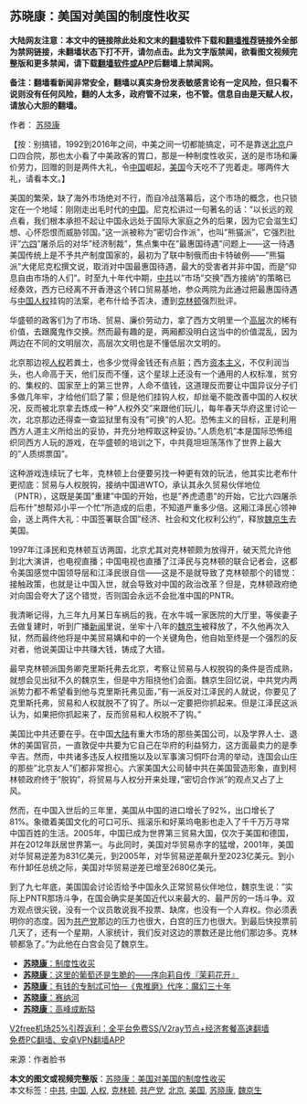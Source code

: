  <h2>苏晓康：美国对美国的制度性收买</h2> <p class="notice"><b>大陆网友注意：本文中的链接除此处和文末的<a href="https://github.com/bannedbook/fanqiang" >翻墙</a>软件下载和<a href="https://github.com/killgcd/justmysocks/blob/master/README.md">翻墙推荐</a>链接外全部为禁网链接，未翻墙状态下打不开，请勿点击。此为文字版禁闻，欲看图文视频完整版和更多禁闻，请下载<a href="https://github.com/bannedbook/fanqiang">翻墙软件或APP</a>后翻墙上禁闻网。</p><p>备注：翻墙看新闻非常安全，翻墙以真实身份发表敏感言论有一定风险，但只看不说则没有任何风险，翻的人太多，政府管不过来，也不管。信息自由是天赋人权，请放心大胆的翻墙。</b></p>  <div class="entry"> <p>作者： <a href="https://www.bannedbook.org/bnews/tag/%e8%8b%8f%e6%99%93%e5%ba%b7/" class="st_tag internal_tag" rel="tag" title="标签 苏晓康 下的日志">苏晓康</a></p> <p>【按：别搞错，1992到2016年之间，中美之间一切都能搞定，可不是靠送<a href="https://www.bannedbook.org/bnews/tag/%e5%8c%97%e4%ba%ac/" class="st_tag internal_tag" rel="tag" title="标签 北京 下的日志">北京</a>户口四合院，那也太小看了中美政客的胃口，那是一种制度性收买，送的是市场和廉价劳力，回赠的则是两件大礼，令<span class='wp_keywordlink_affiliate'><a href="https://www.bannedbook.org/" title="中国" target="_blank">中国</a></span>崛起，<a href="https://www.bannedbook.org/bnews/tag/%e7%be%8e%e5%9b%bd/" class="st_tag internal_tag" rel="tag" title="标签 美国 下的日志">美国</a>今天吃不了兜着走。哪两件大礼，请看本文。】</p> <p>美国的繁荣，缺了海外市场绝对不行，而自冷战落幕后，这个市场的概念，也只锁定在一个地域：刚刚走出毛时代的<a href="https://www.bannedbook.org/bnews/tag/%E4%B8%AD%E5%9B%BD/" class="st_tag internal_tag" rel="tag" title="标签 中国 下的日志">中国</a>。尼克松讲过一句著名的话：&#8221;以长远的观点看，我们根本承担不起让中国永远处于国际大家庭之外的后果，因为它会滋生幻想、心怀怨恨而威胁邻国。&#8221;这一派被称为&#8221;密切合作派&#8221;，也叫&#8221;熊猫派&#8221;，它强烈批评&#8221;<span class='wp_keywordlink'><a href="https://www.bannedbook.org/forum2/topic2509.html" title="《中国六四真相》" target="_blank">六四</a></span>&#8221;屠杀后的对华&#8221;经济制裁&#8221;，焦点集中在&#8221;最惠国待遇&#8221;问题上——这一待遇美国传统上是不予共产制度国家的，最初为了联中制俄而由卡特破例——&#8221;熊猫派&#8221;大佬尼克松撰文说，取消对中国最惠国待遇，最大的受害者并非中国，而是&#8221;仰息自由市场的人们&#8221;。时至九十年代中期，<a href="https://www.bannedbook.org/bnews/tag/%e4%b8%ad%e5%85%b1/" class="st_tag internal_tag" rel="tag" title="标签 中共 下的日志">中共</a>以&#8221;市场&#8221;交换&#8221;西方接纳&#8221;的策略已经奏效，西方已经离不开香港这个转口贸易基地，参众两院为此通过把最惠国待遇与<span class='wp_keywordlink'><a href="https://www.bannedbook.org/forum20/" title="中国人权论坛" target="_blank">中国人权</a></span>挂钩的法案，老布什给予否决，遭到<a href="https://www.bannedbook.org/bnews/tag/%e5%85%8b%e6%9e%97%e9%a1%bf/" class="st_tag internal_tag" rel="tag" title="标签 克林顿 下的日志">克林顿</a>强烈批评。</p>  <p>华盛顿的政客们为了市场、贸易、廉价劳动力，拿了西方文明里一个<span class='wp_keywordlink_affiliate'><a href="https://www.bannedbook.org/bnews/ccpdope/" title="中共高层内幕" target="_blank">高层</a></span>次的稀有价值，去跟魔鬼作交换。然而最有趣的是，两厢都没明白这当中的价值混乱，因为两边在不同的文明层次，高层次文明也是不懂低层次文明的。</p> <p>北京那边视<a href="https://www.bannedbook.org/bnews/tag/%e4%ba%ba%e6%9d%83/" class="st_tag internal_tag" rel="tag" title="标签 人权 下的日志">人权</a>若粪土，也多少觉得金钱还有点脏；西方<span class='wp_keywordlink'><a href="https://www.bannedbook.org/forum2/topic920.html" title="资本主义与自由" target="_blank">资本主义</a></span>，不仅利润当头，也人命高于天，他们反而不懂，这个星球上还没有一个通用的人权标准，贫穷的、集权的、国家至上的第三世界，人命不值钱，这道理反而要让中国异议分子们多做几年牢，才给他们启了蒙；但是他们挂钩人权，却丝毫不能改善中国的人权状况，反而被北京拿去炼成一种&#8221;人权外交&#8221;来跟他们玩儿，每年春天华府这里讨论一次，北京那边还得查一查监狱里有没有&#8221;可换&#8221;的人犯。恐怖主义的目标，正是利用西方人道主义所给出的妥协，并充分地榨取这种妥协。&#8221;人质危机&#8221;本是国际恐怖组织同西方人玩的游戏，在华盛顿的培训之下，中共竟坦坦荡荡作了世界上最大的&#8221;人质绑票国&#8221;。</p> <p>这种游戏连续玩了七年，克林顿上台便要另找一种更有效的玩法，他其实比老布什更彻底：贸易与人权脱钩，接纳中国进WTO，承认其永久贸易伙伴地位（PNTR），这既是美国&#8221;重建&#8221;中国的开始，也是&#8221;养虎遗患&#8221;的开始，它比六四屠杀后布什&#8221;想帮邓小平一个忙&#8221;所造成的后患，不知道严重多少倍。这厢江泽民心领神会，送上两件大礼：中国签署联合国&#8221;经济、社会和文化权利公约&#8221;，释放<span class='wp_keywordlink'><a href="https://www.bannedbook.org/forum10/topic340.html" title="魏京生" target="_blank">魏京生</a></span>去美国。</p>  <p>1997年江泽民和克林顿互访两国，北京尤其对克林顿颇为放得开，破天荒允许他到北大演讲，也电视直播；中国电视也直播了江泽民与克林顿的联合记者会，这都令美国感觉中国领导层和江泽民很自信——这是不是就导致了克林顿那个的错觉：接触政策，也就是让中国入世，就会导致对中国的政治改革？但是，克林顿政府绝对向国会夸大了这个错觉，否则国会永远不会批准中国的PNTR。</p> <p>我清晰记得，九三年九月某日车祸后的我，在水牛城一家医院的大厅里，等侯妻子去做复建时，听到广播<span class='wp_keywordlink_affiliate'><a href="https://www.bannedbook.org/" title="新闻">新闻</a></span>里说，坐牢十八年的<a href="https://www.bannedbook.org/bnews/tag/%e9%ad%8f%e4%ba%ac%e7%94%9f/" class="st_tag internal_tag" rel="tag" title="标签 魏京生 下的日志">魏京生</a>被释放了，不久他再次入狱，然而最终他将是中美贸易媾和中的一个关键角色，他自始至终是一个强烈的反对者，他说美国让中共赚大钱，铸成了大错。</p> <p>最早克林顿派国务卿克里斯托弗去北京，考察让贸易与人权脱钩的条件是否成熟，就想会见出狱不久的魏京生，但是中方阻挠他们会面。魏京生回忆说，中共党内两派势力都不希望看到他与克里斯托弗见面，&#8221;有一派反对江泽民的人就说，你要见了克里斯托弗，贸易和人权就脱不了钩了。所以一定要把你抓起来。但是江泽民这派认为，如果把你抓起来了，反而贸易和人权脱不了钩。&#8221;</p>  <p>美国比中共还要在乎。在中国<span class='wp_keywordlink_affiliate'><a href="https://www.bannedbook.org/" title="大陆" target="_blank">大陆</a></span>有重大市场的那些美国公司，以及学界人士、退休的美国官员，一直敦促中共要为它自己在华府的利益努力，这方面最卖力的是季辛吉。然而，中共诸多违反人权措施以及以军事演习恫吓台湾的举动，连国会山庄的那些&#8221;北京友人&#8221;们都非常担心。六家美国大公司替中共在美国营造形象，直到柯林顿政府终于&#8221;脱钩&#8221;，将贸易与人权分开来处理，&#8221;密切合作派&#8221;的观点又占了上风。</p> <p>然而，在中国入世后的三年里，美国从中国的进口增长了92%，出口增长了81%。象徵着美国文化的可口可乐、摇滚乐和好莱坞电影也走入了千千万万寻常中国百姓的生活。2005年，中国已成为世界第三贸易大国，仅次于美国和德国，并在2012年跃居世界第一。与此同时，美国对华贸易赤字的猛增，2001年，美国对华贸易逆差为831亿美元，到2005年，对华贸易逆差飙升至2023亿美元。到小布什卸任总统之际，美国对华贸易逆差已增至2680亿美元。</p> <p>到了九七年底，美国国会讨论否给予中国永久正常贸易伙伴地位，魏京生说：&#8221;实际上PNTR那场斗争，在国会确实是美国近代以来最大的、最严厉的一场斗争。双方观点很尖锐，没有一个议员敢说我不投票、缺席，也没有一个人弃权。你必须表明你的态度。因为<a href="https://www.bannedbook.org/bnews/tag/%e5%85%b1%e4%ba%a7%e5%85%9a/" class="st_tag internal_tag" rel="tag" title="标签 共产党 下的日志">共产党</a>那边的压力也很大，白宫的压力也很大。到最后快投票前几天了，还有一个星期，人家统计，我们反对这边的票数还是比他们那边多。克林顿都急了。&#8221;为此他在白宫会见了魏京生。</p>  <ul class='op-related-articles' title='相关阅读'> <li><a href='https://www.bannedbook.org/bnews/baitai/20201206/1442815.html' target='_blank'><b>苏晓康</b>：制度性收买</a></li> <li><a href='https://www.bannedbook.org/bnews/baitai/20201206/1442814.html' target='_blank'><b>苏晓康</b>：这里的葡萄还是生脆的——序向莉自传『茉莉花开』</a></li> <li><a href='https://www.bannedbook.org/bnews/baitai/20201201/1439817.html' target='_blank'><b>苏晓康</b>：有钱的专制忒可怕—《鬼推磨》代序：魔幻三十年</a></li> <li><a href='https://www.bannedbook.org/bnews/baitai/20201128/1438625.html' target='_blank'><b>苏晓康</b>：赛纳河</a></li> <li><a href='https://www.bannedbook.org/bnews/baitai/20201127/1438080.html' target='_blank'><b>苏晓康</b>：高峰成断隘</a></li> </ul> <p class="texttj"> <a href="https://github.com/bannedbook/fanqiang/wiki/V2ray%E6%9C%BA%E5%9C%BA" target="_blank">V2free机场25%引荐返利：全平台免费SS/V2ray节点+经济套餐高速翻墙</a><br/> <a href="https://github.com/bannedbook/fanqiang/wiki/%E7%A6%81%E9%97%BB%E7%BD%91%E5%AE%89%E5%8D%93%E7%BF%BB%E5%A2%99%E6%96%B0%E9%97%BBAPP" target="_blank">免费PC翻墙、安卓VPN翻墙APP</a></p><p> 来源：作者脸书 </p><a name='sharetosocial'></a>       <div><b>本文的图文或视频完整版</b>：<a href='https://www.bannedbook.org/bnews/comments/20201206/1443011.html'>苏晓康：美国对美国的制度性收买</a></div>  </div><!--END ENTRY--> <div class="postfooter"> <div>本文标签：<a href="https://www.bannedbook.org/bnews/tag/%e4%b8%ad%e5%85%b1/" rel="tag">中共</a>, <a href="https://www.bannedbook.org/bnews/tag/%E4%B8%AD%E5%9B%BD/" rel="tag">中国</a>, <a href="https://www.bannedbook.org/bnews/tag/%e4%ba%ba%e6%9d%83/" rel="tag">人权</a>, <a href="https://www.bannedbook.org/bnews/tag/%e5%85%8b%e6%9e%97%e9%a1%bf/" rel="tag">克林顿</a>, <a href="https://www.bannedbook.org/bnews/tag/%e5%85%b1%e4%ba%a7%e5%85%9a/" rel="tag">共产党</a>, <a href="https://www.bannedbook.org/bnews/tag/%e5%8c%97%e4%ba%ac/" rel="tag">北京</a>, <a href="https://www.bannedbook.org/bnews/tag/%e7%be%8e%e5%9b%bd/" rel="tag">美国</a>, <a href="https://www.bannedbook.org/bnews/tag/%e8%8b%8f%e6%99%93%e5%ba%b7/" rel="tag">苏晓康</a>, <a href="https://www.bannedbook.org/bnews/tag/%e9%ad%8f%e4%ba%ac%e7%94%9f/" rel="tag">魏京生</a></div>  </div><!--END POSTFOOTER--> 